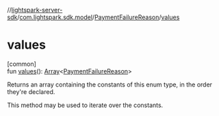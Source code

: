 //[lightspark-server-sdk](../../../index.md)/[com.lightspark.sdk.model](../index.md)/[PaymentFailureReason](index.md)/[values](values.md)

# values

[common]\
fun [values](values.md)(): [Array](https://kotlinlang.org/api/latest/jvm/stdlib/kotlin/-array/index.html)&lt;[PaymentFailureReason](index.md)&gt;

Returns an array containing the constants of this enum type, in the order they're declared.

This method may be used to iterate over the constants.
